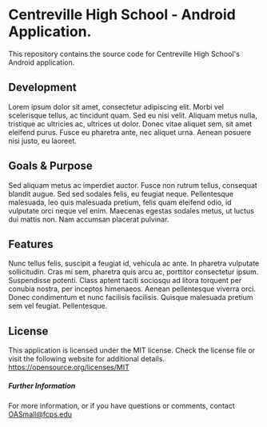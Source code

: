 # Centreville High School - Android Application. 
This repository contains the source code for Centreville High School's Android application. 

## Development
Lorem ipsum dolor sit amet, consectetur adipiscing elit. Morbi vel scelerisque tellus, ac tincidunt quam. Sed eu nisi velit. Aliquam metus nulla, tristique ac ultricies ac, ultrices ut dolor. Donec vitae aliquet sem, sit amet eleifend purus. Fusce eu pharetra ante, nec aliquet urna. Aenean posuere nisi justo, eu laoreet.

## Goals & Purpose
Sed aliquam metus ac imperdiet auctor. Fusce non rutrum tellus, consequat blandit augue. Sed sed sodales felis, eu feugiat neque. Pellentesque malesuada, leo quis malesuada pretium, felis quam eleifend odio, id vulputate orci neque vel enim. Maecenas egestas sodales metus, ut luctus dui mattis non. Nam accumsan placerat pulvinar.

## Features
Nunc tellus felis, suscipit a feugiat id, vehicula ac ante. In pharetra vulputate sollicitudin. Cras mi sem, pharetra quis arcu ac, porttitor consectetur ipsum. Suspendisse potenti. Class aptent taciti sociosqu ad litora torquent per conubia nostra, per inceptos himenaeos. Aenean pellentesque viverra orci. Donec condimentum et nunc facilisis facilisis. Quisque malesuada pretium sem vel feugiat. Pellentesque.

## License 
This application is licensed under the MIT license. Check the license file or visit the following website for additional details. https://opensource.org/licenses/MIT


##### Further Information
For more information, or if you have questions or comments, contact OASmall@fcps.edu
